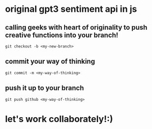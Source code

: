 # original gpt3 sentiment api in js 
## calling geeks with heart of originality to push creative functions into your branch!
```
git checkout -b <my-new-branch>
```
## commit your way of thinking
```
git commit -m <my-way-of-thinking>
```
## push it up to your branch
```
git push github <my-way-of-thinking>
```
# let's work collaborately!:)
